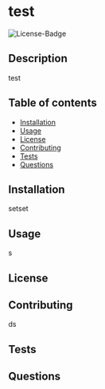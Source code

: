 # test
  
  ![License-Badge](https://img.shields.io/badge/License-Boost-Software-License-1.0-Green.svg "License Badge")
  

  ## Description
  test
  
  ## Table of contents 
  
  * [Installation](#installation)
  * [Usage](#usage)
  * [License](#license)
  * [Contributing](#contributing)
  * [Tests](#tests)
  * [Questions](#questions)

  ## Installation
  setset
  
  ## Usage
  s

  ## License
  

  ## Contributing
  ds

  ## Tests
  

  ## Questions

